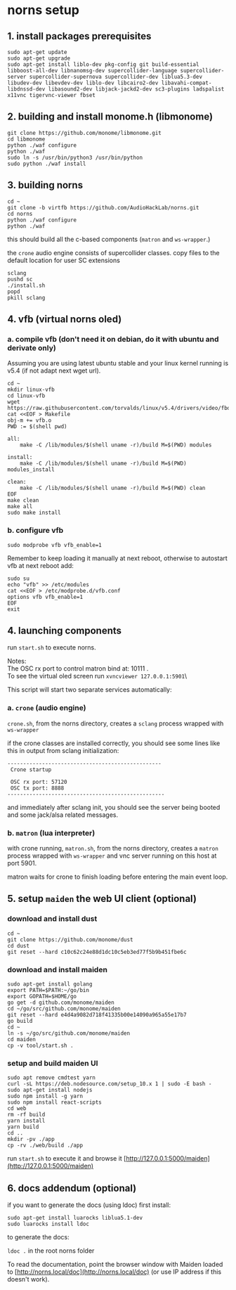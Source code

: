 # norns setup

## 1. install packages prerequisites

```
sudo apt-get update
sudo apt-get upgrade
sudo apt-get install liblo-dev pkg-config git build-essential libboost-all-dev libnanomsg-dev supercollider-language supercollider-server supercollider-supernova supercollider-dev liblua5.3-dev libudev-dev libevdev-dev liblo-dev libcairo2-dev libavahi-compat-libdnssd-dev libasound2-dev libjack-jackd2-dev sc3-plugins ladspalist x11vnc tigervnc-viewer fbset
```

## 2. building and install monome.h (libmonome)

```
git clone https://github.com/monome/libmonome.git
cd libmonome
python ./waf configure
python ./waf
sudo ln -s /usr/bin/python3 /usr/bin/python
sudo python ./waf install
```

## 3. building norns 

```
cd ~
git clone -b virtfb https://github.com/AudioHackLab/norns.git
cd norns
python ./waf configure
python ./waf
```

this should build all the c-based components (`matron` and `ws-wrapper`.)

the `crone` audio engine consists of supercollider classes. copy files to the default location for user SC extensions

```
sclang 
pushd sc
./install.sh
popd
pkill sclang
```

## 4. vfb (virtual norns oled)

### a. compile vfb (don't need it on debian, do it with ubuntu and derivate only)

Assuming you are using latest ubuntu stable and your linux kernel running is v5.4 (if not adapt next wget url).
```
cd ~
mkdir linux-vfb
cd linux-vfb
wget https://raw.githubusercontent.com/torvalds/linux/v5.4/drivers/video/fbdev/vfb.c
cat <<EOF > Makefile
obj-m += vfb.o
PWD := $(shell pwd)

all:
	make -C /lib/modules/$(shell uname -r)/build M=$(PWD) modules

install:
	make -C /lib/modules/$(shell uname -r)/build M=$(PWD) modules_install

clean:
	make -C /lib/modules/$(shell uname -r)/build M=$(PWD) clean    
EOF
make clean
make all
sudo make install
```

### b. configure vfb

```
sudo modprobe vfb vfb_enable=1
```
Remember to keep loading it manually at next reboot, otherwise to autostart vfb at next reboot add:
```
sudo su
echo "vfb" >> /etc/modules
cat <<EOF > /etc/modprobe.d/vfb.conf
options vfb vfb_enable=1
EOF
exit
```

## 4. launching components

run `start.sh` to execute norns.

Notes:\
The OSC rx port to control matron bind at: 10111 .\
To see the virtual oled screen run `xvncviewer 127.0.0.1:5901`\

This script will start two separate services automatically:

### a. `crone` (audio engine)

`crone.sh`, from the norns directory, creates a `sclang` process wrapped with `ws-wrapper`

if the crone classes are installed correctly, you should see some lines like this in output from sclang initialization: 

```
-------------------------------------------------
 Crone startup

 OSC rx port: 57120
 OSC tx port: 8888
--------------------------------------------------
```

and immediately after sclang init, you should see the server being booted and some jack/alsa related messages. 

### b. `matron` (lua interpreter)

with crone running, `matron.sh`, from the norns directory, creates a `matron` process wrapped with `ws-wrapper` and vnc server running on this host at port 5901.

matron waits for crone to finish loading before entering the main event loop.

## 5. setup `maiden` the web UI client (optional)

### download and install dust

```
cd ~  
git clone https://github.com/monome/dust
cd dust
git reset --hard c10c62c24e88d1dc10c5eb3ed77f5b9b451fbe6c
```

### download and install maiden

```
sudo apt-get install golang
export PATH=$PATH:~/go/bin
export GOPATH=$HOME/go
go get -d github.com/monome/maiden
cd ~/go/src/github.com/monome/maiden  
git reset --hard e4d4a9082d718f41335b00e14090a965a55e17b7
go build
cd ~  
ln -s ~/go/src/github.com/monome/maiden
cd maiden
cp -v tool/start.sh .
```

### setup and build maiden UI

```
sudo apt remove cmdtest yarn
curl -sL https://deb.nodesource.com/setup_10.x 1 | sudo -E bash -  
sudo apt-get install nodejs  
sudo npm install -g yarn
sudo npm install react-scripts  
cd web
rm -rf build 
yarn install
yarn build
cd ..
mkdir -pv ./app
cp -rv ./web/build ./app
```

run `start.sh` to execute it and browse it [http://127.0.0.1:5000/maiden](http://127.0.0.1:5000/maiden)


## 6. docs addendum (optional)

if you want to generate the docs (using ldoc) first install:

```
sudo apt-get install luarocks liblua5.1-dev
sudo luarocks install ldoc
```

to generate the docs:

`ldoc .` in the root norns folder

To read the documentation, point the browser window with Maiden loaded to [http://norns.local/doc](http://norns.local/doc) (or use IP address if this doesn't work).
